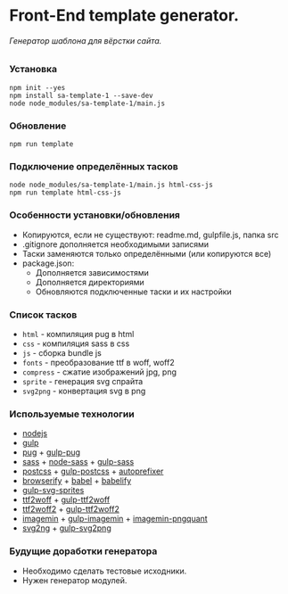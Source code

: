 # Front-End template generator. #
###### Генератор шаблона для вёрстки сайта. ######

### Установка ###
`npm init --yes`  
`npm install sa-template-1 --save-dev`  
`node node_modules/sa-template-1/main.js`  

### Обновление ###
`npm run template`  

### Подключение определённых тасков ###
`node node_modules/sa-template-1/main.js html-css-js`  
`npm run template html-css-js`  

### Особенности установки/обновления ###
* Копируются, если не существуют: readme.md, gulpfile.js, папка src
* .gitignore дополняется необходимыми записями
* Таски заменяются только определёнными (или копируются все)
* package.json:
  * Дополняется зависимостями
  * Дополняется директориями
  * Обновляются подключенные таски и их настройки

### Список тасков ###
* `html` - компиляция pug в html
* `css` - компиляция sass в css
* `js` - сборка bundle js
* `fonts` - преобразование ttf в woff, woff2
* `compress` - сжатие изображений jpg, png
* `sprite` - генерация svg спрайта
* `svg2png` - конвертация svg в png

### Используемые технологии ###
* [nodejs](https://nodejs.org/)
* [gulp](https://gulpjs.com/)
* [pug](https://pugjs.org/) + [gulp-pug](https://github.com/gulp-community/gulp-pug)
* [sass](https://sass-lang.com/) + [node-sass](https://github.com/sass/node-sass) + [gulp-sass](https://github.com/dlmanning/gulp-sass)
* [postcss](https://github.com/postcss/postcss) + [gulp-postcss](https://github.com/postcss/gulp-postcss) + [autoprefixer](https://autoprefixer.github.io/ru/)
* [browserify](http://browserify.org/) + [babel](https://babeljs.io/) + [babelify](https://github.com/babel/babelify)
* [gulp-svg-sprites](https://github.com/shakyshane/gulp-svg-sprites)
* [ttf2woff](https://github.com/fontello/ttf2woff) + [gulp-ttf2woff](https://github.com/nfroidure/gulp-ttf2woff)
* [ttf2woff2](https://github.com/nfroidure/ttf2woff2) + [gulp-ttf2woff2](https://github.com/nfroidure/gulp-ttf2woff2)
* [imagemin](https://github.com/imagemin/imagemin) + [gulp-imagemin](https://github.com/sindresorhus/gulp-imagemin) + [imagemin-pngquant](https://github.com/imagemin/imagemin-pngquant)
* [svg2ng](https://github.com/domenic/svg2png) + [gulp-svg2png](https://github.com/akoenig/gulp-svg2png)

### Будущие доработки генератора ###
* Необходимо сделать тестовые исходники.
* Нужен генератор модулей.